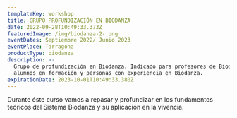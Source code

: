 ```yaml
---
templateKey: workshop
title: GRUPO PROFUNDIZACIÓN EN BIODANZA
date: 2022-09-28T10:49:33.373Z
featuredImage: /img/biodanza-2-.png
eventDates: Septiembre 2022/ Junio 2023
eventPlace: Tarragona
productType: biodanza
description: >-
  Grupo de profundización en Biodanza. Indicado para profesores de Biodanza,
  alumnos en formación y personas con experiencia en Biodanza.
expirationDate: 2023-10-01T10:49:33.380Z
---
```

Durante éste curso vamos a  repasar y profundizar  en los fundamentos teóricos del Sistema Biodanza y su aplicación en la vivencia.

